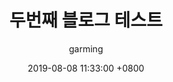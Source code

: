 ---
title: 두번째 블로그 테스트
description: python, linux, node.js, jekyll
author: garming
date: 2019-08-08 11:33:00 +0800
categories: [Blogging, Demo]
tags: [github]

---